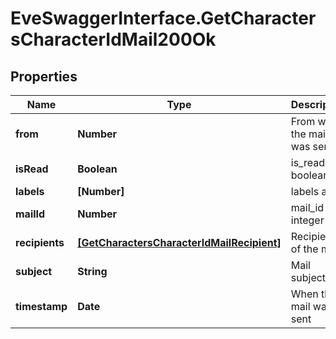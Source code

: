 # EveSwaggerInterface.GetCharactersCharacterIdMail200Ok

## Properties
Name | Type | Description | Notes
------------ | ------------- | ------------- | -------------
**from** | **Number** | From whom the mail was sent | [optional] 
**isRead** | **Boolean** | is_read boolean | [optional] 
**labels** | **[Number]** | labels array | [optional] 
**mailId** | **Number** | mail_id integer | [optional] 
**recipients** | [**[GetCharactersCharacterIdMailRecipient]**](GetCharactersCharacterIdMailRecipient.md) | Recipients of the mail | [optional] 
**subject** | **String** | Mail subject | [optional] 
**timestamp** | **Date** | When the mail was sent | [optional] 


